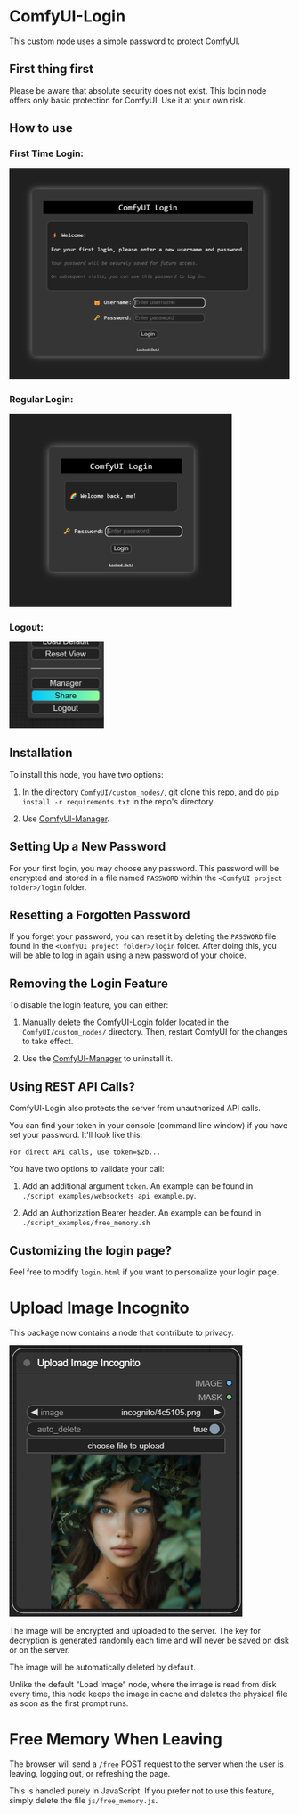 # ComfyUI-Login

This custom node uses a simple password to protect ComfyUI.

## First thing first

Please be aware that absolute security does not exist. This login node offers only basic
protection for ComfyUI. Use it at your own risk.

## How to use

### First Time Login:
<img src="images/first_time_login.png" alt="First Time Login" width="520px">

### Regular Login:
<img src="images/login.png" alt="Login" width="400px">

### Logout:
<img src="images/logout.png" alt="Logout" width="170px">


## Installation

To install this node, you have two options:

1. In the directory `ComfyUI/custom_nodes/`, git clone this repo, and do `pip install -r
   requirements.txt` in the repo's directory.

2. Use [ComfyUI-Manager](https://github.com/ltdrdata/ComfyUI-Manager).

## Setting Up a New Password

For your first login, you may choose any password. This password will be encrypted and
stored in a file named `PASSWORD` within the `<ComfyUI project folder>/login` folder.

## Resetting a Forgotten Password

If you forget your password, you can reset it by deleting the `PASSWORD` file found in
the `<ComfyUI project folder>/login` folder. After doing this, you will be able to log
in again using a new password of your choice.

## Removing the Login Feature

To disable the login feature, you can either:

1. Manually delete the ComfyUI-Login folder located in the `ComfyUI/custom_nodes/`
   directory. Then, restart ComfyUI for the changes to take effect.

2. Use the [ComfyUI-Manager](https://github.com/ltdrdata/ComfyUI-Manager) to uninstall
   it.

## Using REST API Calls?

ComfyUI-Login also protects the server from unauthorized API calls.

You can find your token in your console (command line window) if you have set your
password. It'll look like this:

```text
For direct API calls, use token=$2b...
```

You have two options to validate your call:

1. Add an additional argument `token`. An example can be found in
   `./script_examples/websockets_api_example.py`.

2. Add an Authorization Bearer header. An example can be found in
   `./script_examples/free_memory.sh`

## Customizing the login page?

Feel free to modify `login.html` if you want to personalize your login page.

# Upload Image Incognito

This package now contains a node that contribute to privacy.

![Upload Image Incognito node](images/Upload_Image_Incognito.png)

The image will be encrypted and uploaded to the server. The key for decryption is generated randomly each time and will never be saved on disk or on the server.

The image will be automatically deleted by default.

Unlike the default "Load Image" node, where the image is read from disk every time, this node keeps the image in cache and deletes the physical file as soon as the first prompt runs.

# Free Memory When Leaving

The browser will send a `/free` POST request to the server when the user is leaving, logging out, or refreshing the page.

This is handled purely in JavaScript. If you prefer not to use this feature, simply delete the file `js/free_memory.js`.